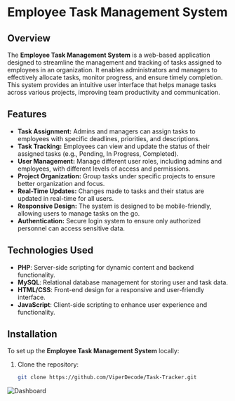 # Employee Task Management System

## Overview

The **Employee Task Management System** is a web-based application designed to streamline the management and tracking of tasks assigned to employees in an organization. It enables administrators and managers to effectively allocate tasks, monitor progress, and ensure timely completion. This system provides an intuitive user interface that helps manage tasks across various projects, improving team productivity and communication.

## Features

- **Task Assignment:** Admins and managers can assign tasks to employees with specific deadlines, priorities, and descriptions.
- **Task Tracking:** Employees can view and update the status of their assigned tasks (e.g., Pending, In Progress, Completed).
- **User Management:** Manage different user roles, including admins and employees, with different levels of access and permissions.
- **Project Organization:** Group tasks under specific projects to ensure better organization and focus.
- **Real-Time Updates:** Changes made to tasks and their status are updated in real-time for all users.
- **Responsive Design:** The system is designed to be mobile-friendly, allowing users to manage tasks on the go.
- **Authentication:** Secure login system to ensure only authorized personnel can access sensitive data.

## Technologies Used

- **PHP**: Server-side scripting for dynamic content and backend functionality.
- **MySQL**: Relational database management for storing user and task data.
- **HTML/CSS**: Front-end design for a responsive and user-friendly interface.
- **JavaScript**: Client-side scripting to enhance user experience and functionality.

## Installation

To set up the **Employee Task Management System** locally:

1. Clone the repository:
   ```bash
   git clone https://github.com/ViperDecode/Task-Tracker.git

![Dashboard](images/dashboard.png)
